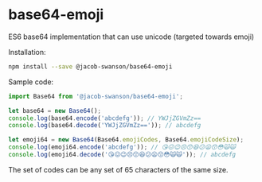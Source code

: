# base64-emoji
ES6 base64 implementation that can use unicode (targeted towards emoji)

Installation:
```bash
npm install --save @jacob-swanson/base64-emoji
```

Sample code:
```javascript
import Base64 from '@jacob-swanson/base64-emoji';

let base64 = new Base64();
console.log(base64.encode('abcdefg')); // YWJjZGVmZz==
console.log(base64.decode('YWJjZGVmZz==')); // abcdefg

let emoji64 = new Base64(Base64.emojiCodes, Base64.emojiCodeSize);
console.log(emoji64.encode('abcdefg')); // 😘😖😉😣😙😆😕😦😙😳🙀🙀
console.log(emoji64.decode('😘😖😉😣😙😆😕😦😙😳🙀🙀')); // abcdefg
```

The set of codes can be any set of 65 characters of the same size.
